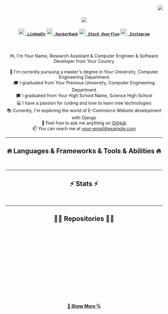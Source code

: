 <div align="center">
  <img align="right" src="https://visitor-badge.laobi.icu/badge?page_id=your-username.your-username">
</div>

<h1 align="center">
  <a href="https://git.io/typing-svg">
    <img src="https://readme-typing-svg.herokuapp.com/?lines=Hello,+There!+👋;This+is+Your+Name....;Nice+to+meet+you!&center=true&size=30">
  </a>
</h1>

<h5 align="center">
  <code><a href="https://www.linkedin.com/in/your-linkedin-profile/" title="LinkedIn Profile"><img width="22" src="images/linkedin.svg"> LinkedIn</a></code>
  <code><a href="https://www.hackerrank.com/your-hackerrank-profile" title="HackerRank Profile"><img width="22" src="images/hackerrank.png"> HackerRank</a></code>
  <code><a href="https://stackoverflow.com/users/your-stackoverflow-id" title="Stack Overflow Profile"><img width="22" src="images/stackoverflow.svg"> Stack Overflow</a></code>
  <code><a href="https://www.instagram.com/your-instagram-profile/" title="Instagram Profile"><img width="22" src="images/instagram.svg"> Instagram</a></code>
</h5>
<br>
<p align="center">
  Hi, I'm Your Name, Research Assistant & Computer Engineer & Software Developer from Your Country
  <br>
  <br>
  🔬 I'm currently pursuing a master's degree in Your University, Computer Engineering Department
  <br>
  🎓 I graduated from Your Previous University, Computer Engineering Department
  <br>
  🎓 I graduated from Your High School Name, Science High School
  <br>
  💻 I have a passion for coding and love to learn new technologies
  <br>
  📚 Currently, I'm exploring the world of E-Commerce Website development with Django
  <br>
  💬 Feel free to ask me anything on <a href="https://github.com/your-username/your-username/issues" title="Issues">GitHub</a>
  <br>
  📫 You can reach me at <a href="mailto: your-email@example.com">your-email@example.com</a>
</p>

<hr>
<h2 align="center">🔥 Languages & Frameworks & Tools & Abilities 🔥</h2>
<br>
<p align="center">
  <!-- Add your skills and tools logos here -->
</p>
<hr>

<h2 align="center">⚡ Stats ⚡</h2>
<br>
<p align=center>
  <!-- Add your stats and activity graph here -->
</p>

<hr>

<h2 align="center">👨‍💻 Repositories 👨‍💻</h2>
<br>
<div width="100%" align="center">
  <!-- Add links to your repositories here -->
</div>
<br/><br/><br/><br/><br/><br/>
<div width="100%" align="center">
  <!-- Add more links to your repositories here -->
</div>
<br/><br/><br/><br/><br/><br/>

<h4 align="center">
  <a href="https://github.com/your-username?tab=repositories" title="Show Repositories">🔎 Show More 🔍</a>
</h4>
